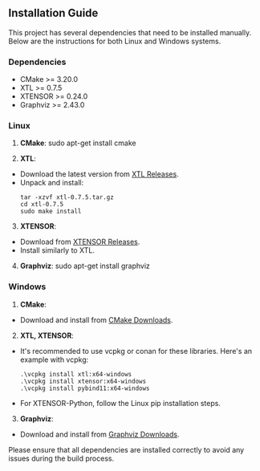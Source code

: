 ## Installation Guide

This project has several dependencies that need to be installed manually. Below are the instructions for both Linux and Windows systems.

### Dependencies
- CMake >= 3.20.0
- XTL >= 0.7.5
- XTENSOR >= 0.24.0
- Graphviz >= 2.43.0

### Linux

1. **CMake**: 
sudo apt-get install cmake


2. **XTL**:
- Download the latest version from [XTL Releases](https://github.com/xtensor-stack/xtl/releases).
- Unpack and install:
  ```
  tar -xzvf xtl-0.7.5.tar.gz
  cd xtl-0.7.5
  sudo make install
  ```

3. **XTENSOR**:
- Download from [XTENSOR Releases](https://github.com/xtensor-stack/xtensor/releases).
- Install similarly to XTL.

4. **Graphviz**:
sudo apt-get install graphviz


### Windows

1. **CMake**:
- Download and install from [CMake Downloads](https://cmake.org/download/).

2. **XTL, XTENSOR**:
- It's recommended to use vcpkg or conan for these libraries. Here's an example with vcpkg:
  ```
  .\vcpkg install xtl:x64-windows
  .\vcpkg install xtensor:x64-windows
  .\vcpkg install pybind11:x64-windows
  ```
- For XTENSOR-Python, follow the Linux pip installation steps.

3. **Graphviz**:
- Download and install from [Graphviz Downloads](https://graphviz.org/download/).

Please ensure that all dependencies are installed correctly to avoid any issues during the build process.
